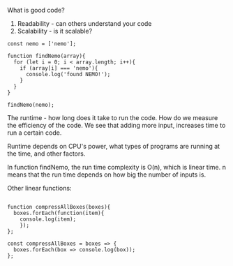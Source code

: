 What is good code?
1) Readability - can others understand your code
2) Scalability - is it scalable?

````
const nemo = ['nemo'];

function findNemo(array){
  for (let i = 0; i < array.length; i++){
    if (array[i] === 'nemo'){
      console.log('found NEMO!');
    }
  }
}

findNemo(nemo);
````

The runtime - how long does it take to run the code. How do we measure the efficiency of the code.
We see that adding more input, increases time to run a certain code.

Runtime depends on CPU's power, what types of programs are running at the time, and other factors.

In function findNemo, the run time complexity is O(n), which is linear time. n means that the run time depends on how big the number of inputs is.

Other linear functions:

````

function compressAllBoxes(boxes){
  boxes.forEach(function(item){
    console.log(item);
    });
};

const compressAllBoxes = boxes => {
  boxes.forEach(box => console.log(box));
};
